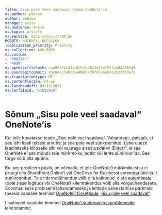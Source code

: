 ```yaml
---
title: Sisu pole veel saadaval sõnum OneNote’is
ms.author: pebaum
author: pebaum
manager: scotv
ms.audience: Admin
ms.topic: article
ms.service: o365-administration
ROBOTS: NOINDEX, NOFOLLOW
localization_priority: Priority
ms.collection: Adm_O365
ms.custom:
- "9002541"
- "4908"
ms.openlocfilehash: caa96324f41ad62c2e461241941957aa042602a3
ms.sourcegitcommit: 8bc60ec34bc1e40685e3976576e04a2623f63a7c
ms.translationtype: MT
ms.contentlocale: et-EE
ms.lasthandoff: 04/15/2021
ms.locfileid: "51816880"
---
```

# <a name="content-not-yet-available-message-in-onenote"></a>Sõnum „Sisu pole veel saadaval“ OneNote’is

Kui teile kuvatakse teade „Sisu pole veel saadaval. Vabandage, paistab, et see leht lisati teisest arvutist ja see pole veel sünkroonitud. Lehe uuesti laadimiseks klõpsake siin või vajutage sisestusklahvi (Enter)“, ei saa OneNote ei saa mõnda teie märkmikku jaotist või lehte sünkroonida. See tõrge võib olla ajutine.

Kui see probleem püsib, on võimalik, et teie OneNote’i märkmiku sisu ei pruugi olla SharePoint Online’i või OneDrive for Businessi serveriga täielikult sünkroonitud. Teie internetiühendus võib olla katkenud, olete autentimata (pole sisse logitud) või OneNote’i klientrakendus võib olla võrguühenduseta. Soovitusi selle probleemi lahendamiseks ja lehtede salvestamise parimaid tavasid vaadake teemast [OneNote’i tõrketeade „Sisu pole veel saadaval“](https://docs.microsoft.com/office/troubleshoot/onenote/onenote-error-content-not-yet-available).

Lisateavet vaadake teemast [OneNote’i sünkroonimisprobleemide lahendamine](https://support.office.com/article/Fix-issues-when-you-can-t-sync-OneNote-299495ef-66d1-448f-90c1-b785a6968d45).
